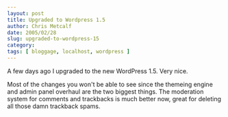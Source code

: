 ```yaml
---
layout: post
title: Upgraded to Wordpress 1.5
author: Chris Metcalf
date: 2005/02/28
slug: upgraded-to-wordpress-15
category: 
tags: [ bloggage, localhost, wordpress ]
---
```


A few days ago I upgraded to the new WordPress 1.5. Very nice.

Most of the changes you won't be able to see since the themeing engine and admin panel overhaul are the two biggest things. The moderation system for comments and trackbacks is much better now, great for deleting all those damn trackback spams.
